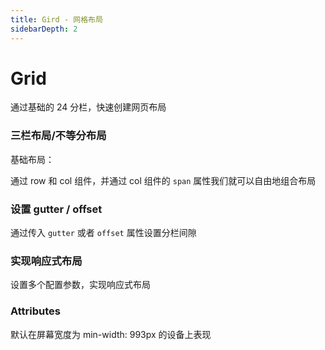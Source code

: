 ```yaml
---
title: Gird - 网格布局
sidebarDepth: 2
---
```


# Grid

通过基础的 24 分栏，快速创建网页布局

### 三栏布局/不等分布局

基础布局：

通过 row 和 col 组件，并通过 col 组件的 `span` 属性我们就可以自由地组合布局

<ClientOnly><layout-demos></layout-demos></ClientOnly>

### 设置 gutter / offset

通过传入 `gutter` 或者 `offset` 属性设置分栏间隙

<ClientOnly><layout-gutter-demo></layout-gutter-demo></ClientOnly>

### 实现响应式布局

设置多个配置参数，实现响应式布局

<ClientOnly><layout-responsive-demo></layout-responsive-demo></ClientOnly>

### Attributes

默认在屏幕宽度为 min-width: 993px 的设备上表现

<ClientOnly><layout-attr></layout-attr></ClientOnly>
